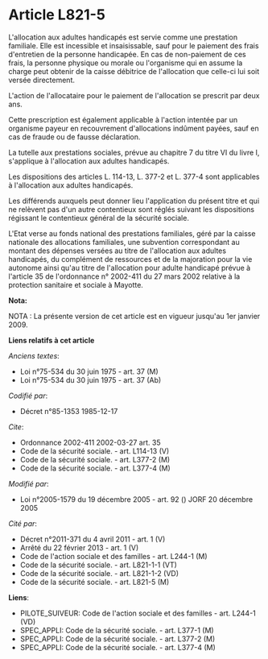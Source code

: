 # Article L821-5

L'allocation aux adultes handicapés est servie comme une prestation familiale. Elle est incessible et insaisissable, sauf
pour le paiement des frais d'entretien de la personne handicapée. En cas de non-paiement de ces frais, la personne physique
ou morale ou l'organisme qui en assume la charge peut obtenir de la caisse débitrice de l'allocation que celle-ci lui soit
versée directement.

L'action de l'allocataire pour le paiement de l'allocation se prescrit par deux ans. 

Cette prescription est également applicable à l'action intentée par un organisme payeur en recouvrement d'allocations
indûment payées, sauf en cas de fraude ou de fausse déclaration. 

La tutelle aux prestations sociales, prévue au chapitre 7 du titre VI du livre I, s'applique à l'allocation aux adultes
handicapés. 

Les dispositions des articles L. 114-13, L. 377-2 et L. 377-4 sont applicables à l'allocation aux adultes handicapés. 

Les différends auxquels peut donner lieu l'application du présent titre et qui ne relèvent pas d'un autre contentieux sont
réglés suivant les dispositions régissant le contentieux général de la sécurité sociale. 

L'Etat verse au fonds national des prestations familiales, géré par la caisse nationale des allocations familiales, une
subvention correspondant au montant des dépenses versées au titre de l'allocation aux adultes handicapés, du complément de
ressources et de la majoration pour la vie autonome ainsi qu'au titre de l'allocation pour adulte handicapé prévue à
l'article 35 de l'ordonnance n° 2002-411 du 27 mars 2002 relative à la protection sanitaire et sociale à Mayotte.

**Nota:**

NOTA : La présente version de cet article est en vigueur jusqu'au 1er janvier 2009.

**Liens relatifs à cet article**

_Anciens textes_:

  - Loi n°75-534 du 30 juin 1975 - art. 37 (M)
  - Loi n°75-534 du 30 juin 1975 - art. 37 (Ab)

_Codifié par_:

  - Décret n°85-1353 1985-12-17

_Cite_:

  - Ordonnance 2002-411 2002-03-27 art. 35
  - Code de la sécurité sociale. - art. L114-13 (V)
  - Code de la sécurité sociale. - art. L377-2 (M)
  - Code de la sécurité sociale. - art. L377-4 (M)

_Modifié par_:

  - Loi n°2005-1579 du 19 décembre 2005 - art. 92 () JORF 20 décembre 2005

_Cité par_:

  - Décret n°2011-371 du 4 avril 2011 - art. 1 (V)
  - Arrêté du 22 février 2013 - art. 1 (V)
  - Code de l'action sociale et des familles - art. L244-1 (M)
  - Code de la sécurité sociale. - art. L821-1-1 (VT)
  - Code de la sécurité sociale. - art. L821-1-2 (VD)
  - Code de la sécurité sociale. - art. L821-5 (M)

**Liens**:

  - PILOTE_SUIVEUR: Code de l'action sociale et des familles - art. L244-1 (VD)
  - SPEC_APPLI: Code de la sécurité sociale. - art. L377-1 (M)
  - SPEC_APPLI: Code de la sécurité sociale. - art. L377-2 (M)
  - SPEC_APPLI: Code de la sécurité sociale. - art. L377-4 (M)
